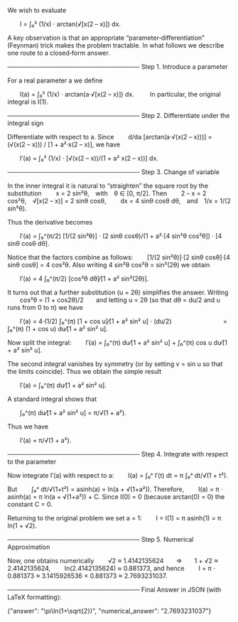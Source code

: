 We wish to evaluate

  I = ∫₀² (1/x) · arctan(√[x(2 – x)]) dx.

A key observation is that an appropriate “parameter‐differentiation” (Feynman) trick makes the problem tractable. In what follows we describe one route to a closed‐form answer.

──────────────────────────────
Step 1. Introduce a parameter

For a real parameter a we define

  I(a) = ∫₀² (1/x) · arctan(a·√[x(2 – x)]) dx.
  
In particular, the original integral is I(1).

──────────────────────────────
Step 2. Differentiate under the integral sign

Differentiate with respect to a. Since
  d/da [arctan(a·√(x(2 – x)))] = (√(x(2 – x))) / [1 + a²·x(2 – x)],
we have

  I′(a) = ∫₀² (1/x) · [√(x(2 – x))/(1 + a² x(2 – x))] dx.

──────────────────────────────
Step 3. Change of variable

In the inner integral it is natural to “straighten” the square root by the substitution
  x = 2 sin²θ, with θ ∈ [0, π/2].
Then
  2 – x = 2 cos²θ, √[x(2 – x)] = 2 sinθ cosθ,
  dx = 4 sinθ cosθ dθ, and 1/x = 1/(2 sin²θ).

Thus the derivative becomes

  I′(a) = ∫₀^(π/2) [1/(2 sin²θ)] · (2 sinθ cosθ)/(1 + a²·[4 sin²θ cos²θ]) · [4 sinθ cosθ dθ].

Notice that the factors combine as follows:
  [1/(2 sin²θ)]·[2 sinθ cosθ]·[4 sinθ cosθ] = 4 cos²θ.
Also writing 4 sin²θ cos²θ = sin²(2θ) we obtain

  I′(a) = 4 ∫₀^(π/2) [cos²θ dθ]⁄[1 + a² sin²(2θ)].

It turns out that a further substitution (u = 2θ) simplifies the answer. Writing
  cos²θ = (1 + cos2θ)/2  and letting u = 2θ (so that dθ = du/2 and u runs from 0 to π) we have

  I′(a) = 4·(1/2) ∫₀^(π) [1 + cos u]⁄[1 + a² sin² u] · (du/2)
        = ∫₀^(π) (1 + cos u) du⁄[1 + a² sin² u].

Now split the integral:
  I′(a) = ∫₀^(π) du⁄[1 + a² sin² u] + ∫₀^(π) cos u du⁄[1 + a² sin² u].

The second integral vanishes by symmetry (or by setting v = sin u so that the limits coincide). Thus we obtain the simple result

  I′(a) = ∫₀^(π) du⁄[1 + a² sin² u].

A standard integral shows that

  ∫₀^(π) du⁄[1 + a² sin² u] = π/√(1 + a²).

Thus we have

  I′(a) = π/√(1 + a²).

──────────────────────────────
Step 4. Integrate with respect to the parameter

Now integrate I′(a) with respect to a:
  I(a) = ∫₀ᵃ I′(t) dt = π ∫₀ᵃ dt/√(1 + t²).

But
  ∫₀ᵃ dt/√(1+t²) = asinh(a) = ln(a + √(1+a²)).
Therefore,
  I(a) = π · asinh(a) = π ln(a + √(1+a²)) + C.
Since I(0) = 0 (because arctan(0) = 0) the constant C = 0.

Returning to the original problem we set a = 1:
  I = I(1) = π asinh(1) = π ln(1 + √2).

──────────────────────────────
Step 5. Numerical Approximation

Now, one obtains numerically
  √2 ≈ 1.4142135624  ⇒  1 + √2 ≈ 2.4142135624,
  ln(2.4142135624) ≈ 0.881373,
and hence
  I = π · 0.881373 ≈ 3.1415926536 × 0.881373 ≈ 2.7693231037.

──────────────────────────────
Final Answer in JSON (with LaTeX formatting):

{"answer": "\\pi\\ln(1+\\sqrt{2})", "numerical_answer": "2.7693231037"}